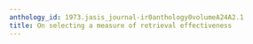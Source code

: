 ```yaml
---
anthology_id: 1973.jasis_journal-ir0anthology0volumeA24A2.1
title: On selecting a measure of retrieval effectiveness
---
```

